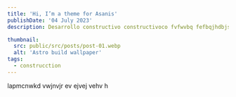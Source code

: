 ```yaml
---
title: 'Hi, I’m a theme for Asanis'
publishDate: '04 July 2023'
description: Desarrollo constructivo constructivoco fvfwvbq fefbqjhdbjsdbjasdjjd

thumbnail:
  src: public/src/posts/post-01.webp
  alt: 'Astro build wallpaper'
tags:
  - construcction
---
```


lapmcnwkd vwjnvjr ev ejvej vehv h
